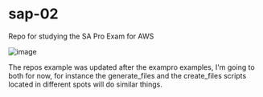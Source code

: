 # sap-02
Repo for studying the SA Pro Exam for AWS


![image](https://github.com/user-attachments/assets/0d2095d1-75e9-47aa-8af8-372a105813d6)


The repos example was updated after the exampro examples, I'm going to both for now, for instance the generate_files and the create_files scripts located in different spots 
will do similar things.


